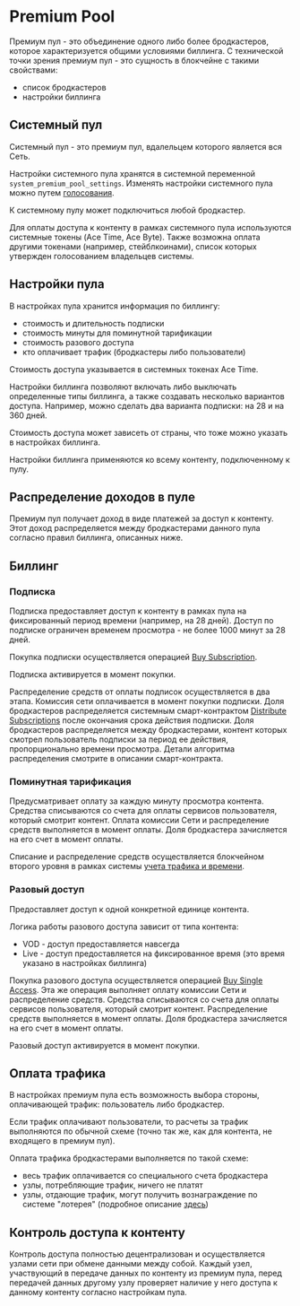 # Premium Pool

Премиум пул - это объединение одного либо более бродкастеров, которое характеризуется общими условиями биллинга. С технической точки зрения премиум пул - это сущность в блокчейне с такими свойствами:

- список бродкастеров
- настройки биллинга


## Системный пул

Системный пул - это премиум пул, вдалельцем которого является вся Сеть.

Настройки системного пула хранятся в системной переменной `system_premium_pool_settings`. Изменять настройки системного пула можно путем [голосования][4].

К системному пулу может подключиться любой бродкастер.

Для оплаты доступа к контенту в рамках системного пула используются системные токены (Ace Time, Ace Byte). Также возможна оплата другими токенами (например, стейблкоинами), список которых утвержден голосованием владельцев системы.


## Настройки пула

В настройках пула хранится информация по биллингу:

- стоимость и длительность подписки
- стоимость минуты для поминутной тарификации
- стоимость разового доступа
- кто оплачивает трафик (бродкастеры либо пользователи)

Стоимость доступа указывается в системных токенах Ace Time.

Настройки биллинга позволяют включать либо выключать определенные типы биллинга, а также создавать несколько вариантов доступа. Например, можно сделать два варианта подписки: на 28 и на 360 дней.

Стоимость доступа может зависеть от страны, что тоже можно указать в настройках биллинга.

Настройки биллинга применяются ко всему контенту, подключенному к пулу.


## Распределение доходов в пуле

Премиум пул получает доход в виде платежей за доступ к контенту. Этот доход распределяется между бродкастерами данного пула согласно правил биллинга, описанных ниже.


## Биллинг

### Подписка

Подписка предоставляет доступ к контенту в рамках пула на фиксированный период времени (например, на 28 дней). Доступ по подписке ограничен временем просмотра - не более 1000 минут за 28 дней.

Покупка подписки осуществляется операцией [Buy Subscription][5].

Подписка активируется в момент покупки.

Распределение средств от оплаты подписок осуществляется в два этапа.
Комиссия сети оплачивается в момент покупки подписки.
Доля бродкастеров распределяется системным смарт-контрактом [Distribute Subscriptions][6] после окончания срока действия подписки. Доля бродкастеров распределяется между бродкастерами, контент которых смотрел пользователь подписки за период ее действия, пропорционально времени просмотра. Детали алгоритма распределения смотрите в описании смарт-контракта.


### Поминутная тарификация

Предусматривает оплату за каждую минуту просмотра контента. Средства списываются со счета для оплаты сервисов пользователя, который смотрит контент. Оплата комиссии Сети и распределение средств выполняется в момент оплаты. Доля бродкастера зачисляется на его счет в момент оплаты.

Списание и распределение средств осуществляется блокчейном второго уровня в рамках системы [учета трафика и времени][7].


### Разовый доступ

Предоставляет доступ к одной конкретной единице контента.

Логика работы разового доступа зависит от типа контента:

- VOD - доступ предоставляется навсегда
- Live - доступ предоставляется на фиксированное время (это время указано в настройках биллинга)

Покупка разового доступа осуществляется операцией [Buy Single Access][8]. Эта же операция выполняет оплату комиссии Сети и распределение средств. Средства списываются со счета для оплаты сервисов пользователя, который смотрит контент. Распределение средств выполняется в момент оплаты. Доля бродкастера зачисляется на его счет в момент оплаты.

Разовый доступ активируется в момент покупки.


## Оплата трафика

В настройках премиум пула есть возможность выбора стороны, оплачивающей трафик: пользователь либо бродкастер.

Если трафик оплачивают пользователи, то расчеты за трафик выполняются по обычной схеме (точно так же, как для контента, не входящего в премиум пул).

Оплата трафика бродкастерами выполняется по такой схеме:

- весь трафик оплачивается со специального счета бродкастера
- узлы, потребляющие трафик, ничего не платят
- узлы, отдающие трафик, могут получить вознаграждение по системе "лотерея" (подробное описание [здесь][9])


## Контроль доступа к контенту

Контроль доступа полностью децентрализован и осуществляется узлами сети при обмене данными между собой. Каждый узел, участвующий в передаче данных по контенту из премиум пула, перед передачей данных другому узлу проверяет наличие у него доступа к данному контенту согласно настройкам пула.

[2]: #_3
[3]: ../glossary/transport-file.md
[4]: ../glossary/system-settings.md
[5]: ../list-of-operations/buy-subscription.md
[6]: ../list-of-operations/distribute-subscriptions.md
[7]: ../get-started/traffic-time-accounting.md
[8]: ../list-of-operations/buy-single-access.md
[9]: ../traffic-payments/broadcaster-payments.md
[10]: #_7
[11]: ../system-tokens/exchange.md
